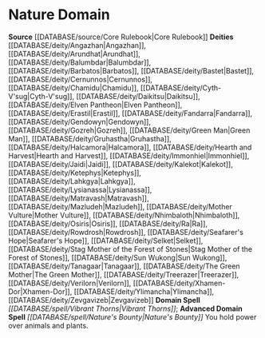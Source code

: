 ﻿---
advanced_apocryphal_spell: null
advanced_domain_spell: '[[DATABASE/spell/Nature''s Bounty|Nature''s Bounty]]'
apocryphal_spell: null
deity:
- '[[DATABASE/deity/Angazhan|Angazhan]]'
- '[[DATABASE/deity/Arundhat|Arundhat]]'
- '[[DATABASE/deity/Balumbdar|Balumbdar]]'
- '[[DATABASE/deity/Barbatos|Barbatos]]'
- '[[DATABASE/deity/Bastet|Bastet]]'
- '[[DATABASE/deity/Cernunnos|Cernunnos]]'
- '[[DATABASE/deity/Chamidu|Chamidu]]'
- '[[DATABASE/deity/Cyth-V''sug|Cyth-V''sug]]'
- '[[DATABASE/deity/Daikitsu|Daikitsu]]'
- '[[DATABASE/deity/Elven Pantheon|Elven Pantheon]]'
- '[[DATABASE/deity/Erastil|Erastil]]'
- '[[DATABASE/deity/Fandarra|Fandarra]]'
- '[[DATABASE/deity/Gendowyn|Gendowyn]]'
- '[[DATABASE/deity/Gozreh|Gozreh]]'
- '[[DATABASE/deity/Green Man|Green Man]]'
- '[[DATABASE/deity/Gruhastha|Gruhastha]]'
- '[[DATABASE/deity/Halcamora|Halcamora]]'
- '[[DATABASE/deity/Hearth and Harvest|Hearth and Harvest]]'
- '[[DATABASE/deity/Immonhiel|Immonhiel]]'
- '[[DATABASE/deity/Jaidi|Jaidi]]'
- '[[DATABASE/deity/Kalekot|Kalekot]]'
- '[[DATABASE/deity/Ketephys|Ketephys]]'
- '[[DATABASE/deity/Lahkgya|Lahkgya]]'
- '[[DATABASE/deity/Lysianassa|Lysianassa]]'
- '[[DATABASE/deity/Matravash|Matravash]]'
- '[[DATABASE/deity/Mazludeh|Mazludeh]]'
- '[[DATABASE/deity/Mother Vulture|Mother Vulture]]'
- '[[DATABASE/deity/Nhimbaloth|Nhimbaloth]]'
- '[[DATABASE/deity/Osiris|Osiris]]'
- '[[DATABASE/deity/Ra|Ra]]'
- '[[DATABASE/deity/Rowdrosh|Rowdrosh]]'
- '[[DATABASE/deity/Seafarer''s Hope|Seafarer''s Hope]]'
- '[[DATABASE/deity/Selket|Selket]]'
- '[[DATABASE/deity/Stag Mother of the Forest of Stones|Stag Mother of the Forest
  of Stones]]'
- '[[DATABASE/deity/Sun Wukong|Sun Wukong]]'
- '[[DATABASE/deity/Tanagaar|Tanagaar]]'
- '[[DATABASE/deity/The Green Mother|The Green Mother]]'
- '[[DATABASE/deity/Treerazer|Treerazer]]'
- '[[DATABASE/deity/Verilorn|Verilorn]]'
- '[[DATABASE/deity/Xhamen-Dor|Xhamen-Dor]]'
- '[[DATABASE/deity/Ylimancha|Ylimancha]]'
- '[[DATABASE/deity/Zevgavizeb|Zevgavizeb]]'
domain:
- '[[DATABASE/domain/Nature Domain|Nature]]'
domain_spell: '[[DATABASE/spell/Vibrant Thorns|Vibrant Thorns]]'
id: '22'
name: Nature Domain
rarity: Common
rus_type_level: null
source: '[[DATABASE/source/Core Rulebook|Core Rulebook]]'
trait: null
type: Domain

---
# Nature Domain

**Source** [[DATABASE/source/Core Rulebook|Core Rulebook]] 
**Deities** [[DATABASE/deity/Angazhan|Angazhan]], [[DATABASE/deity/Arundhat|Arundhat]], [[DATABASE/deity/Balumbdar|Balumbdar]], [[DATABASE/deity/Barbatos|Barbatos]], [[DATABASE/deity/Bastet|Bastet]], [[DATABASE/deity/Cernunnos|Cernunnos]], [[DATABASE/deity/Chamidu|Chamidu]], [[DATABASE/deity/Cyth-V'sug|Cyth-V'sug]], [[DATABASE/deity/Daikitsu|Daikitsu]], [[DATABASE/deity/Elven Pantheon|Elven Pantheon]], [[DATABASE/deity/Erastil|Erastil]], [[DATABASE/deity/Fandarra|Fandarra]], [[DATABASE/deity/Gendowyn|Gendowyn]], [[DATABASE/deity/Gozreh|Gozreh]], [[DATABASE/deity/Green Man|Green Man]], [[DATABASE/deity/Gruhastha|Gruhastha]], [[DATABASE/deity/Halcamora|Halcamora]], [[DATABASE/deity/Hearth and Harvest|Hearth and Harvest]], [[DATABASE/deity/Immonhiel|Immonhiel]], [[DATABASE/deity/Jaidi|Jaidi]], [[DATABASE/deity/Kalekot|Kalekot]], [[DATABASE/deity/Ketephys|Ketephys]], [[DATABASE/deity/Lahkgya|Lahkgya]], [[DATABASE/deity/Lysianassa|Lysianassa]], [[DATABASE/deity/Matravash|Matravash]], [[DATABASE/deity/Mazludeh|Mazludeh]], [[DATABASE/deity/Mother Vulture|Mother Vulture]], [[DATABASE/deity/Nhimbaloth|Nhimbaloth]], [[DATABASE/deity/Osiris|Osiris]], [[DATABASE/deity/Ra|Ra]], [[DATABASE/deity/Rowdrosh|Rowdrosh]], [[DATABASE/deity/Seafarer's Hope|Seafarer's Hope]], [[DATABASE/deity/Selket|Selket]], [[DATABASE/deity/Stag Mother of the Forest of Stones|Stag Mother of the Forest of Stones]], [[DATABASE/deity/Sun Wukong|Sun Wukong]], [[DATABASE/deity/Tanagaar|Tanagaar]], [[DATABASE/deity/The Green Mother|The Green Mother]], [[DATABASE/deity/Treerazer|Treerazer]], [[DATABASE/deity/Verilorn|Verilorn]], [[DATABASE/deity/Xhamen-Dor|Xhamen-Dor]], [[DATABASE/deity/Ylimancha|Ylimancha]], [[DATABASE/deity/Zevgavizeb|Zevgavizeb]]
**Domain Spell** _[[DATABASE/spell/Vibrant Thorns|Vibrant Thorns]]_; **Advanced Domain Spell** _[[DATABASE/spell/Nature's Bounty|Nature's Bounty]]_
You hold power over animals and plants.